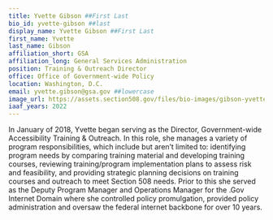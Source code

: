 ```yaml
---
title: Yvette Gibson ##First Last
bio_id: yvette-gibson ##last
display_name: Yvette Gibson ##First Last
first_name: Yvette
last_name: Gibson
affiliation_short: GSA
affiliation_long: General Services Administration
position: Training & Outreach Director
office: Office of Government-wide Policy
location: Washington, D.C.
email: yvette.gibson@gsa.gov ##lowercase
image_url: https://assets.section508.gov/files/bio-images/gibson-yvette.png
iaaf_years: 2022 
---
```

In January of 2018, Yvette began serving as the Director, Government-wide Accessibility Training & Outreach. In this role, she manages a variety of program responsibilities, which include but aren’t limited to: identifying program needs by comparing training material and developing training courses, reviewing training/program implementation plans to assess risk and feasibility, and providing strategic planning decisions on training courses and outreach to meet Section 508 needs. Prior to this she served as the Deputy Program Manager and Operations Manager for the .Gov Internet Domain where she controlled policy promulgation, provided policy administration and oversaw the federal internet backbone for over 10 years.